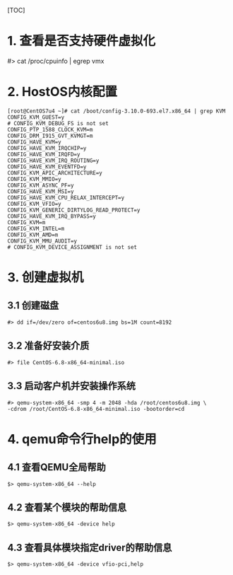 [TOC]

# 1. 查看是否支持硬件虚拟化
#> cat /proc/cpuinfo | egrep vmx 

# 2. HostOS内核配置
```
[root@CentOS7u4 ~]# cat /boot/config-3.10.0-693.el7.x86_64 | grep KVM
CONFIG_KVM_GUEST=y
# CONFIG_KVM_DEBUG_FS is not set
CONFIG_PTP_1588_CLOCK_KVM=m
CONFIG_DRM_I915_GVT_KVMGT=m
CONFIG_HAVE_KVM=y
CONFIG_HAVE_KVM_IRQCHIP=y
CONFIG_HAVE_KVM_IRQFD=y
CONFIG_HAVE_KVM_IRQ_ROUTING=y
CONFIG_HAVE_KVM_EVENTFD=y
CONFIG_KVM_APIC_ARCHITECTURE=y
CONFIG_KVM_MMIO=y
CONFIG_KVM_ASYNC_PF=y
CONFIG_HAVE_KVM_MSI=y
CONFIG_HAVE_KVM_CPU_RELAX_INTERCEPT=y
CONFIG_KVM_VFIO=y
CONFIG_KVM_GENERIC_DIRTYLOG_READ_PROTECT=y
CONFIG_HAVE_KVM_IRQ_BYPASS=y
CONFIG_KVM=m
CONFIG_KVM_INTEL=m
CONFIG_KVM_AMD=m
CONFIG_KVM_MMU_AUDIT=y
# CONFIG_KVM_DEVICE_ASSIGNMENT is not set
```

# 3. 创建虚拟机

## 3.1 创建磁盘
```
#> dd if=/dev/zero of=centos6u8.img bs=1M count=8192
```

## 3.2 准备好安装介质
```
#> file CentOS-6.8-x86_64-minimal.iso
```

## 3.3 启动客户机并安装操作系统
```
#> qemu-system-x86_64 -smp 4 -m 2048 -hda /root/centos6u8.img \
-cdrom /root/CentOS-6.8-x86_64-minimal.iso -bootorder=cd
```

# 4. qemu命令行help的使用

## 4.1 查看QEMU全局帮助
```
$> qemu-system-x86_64 --help
```

## 4.2 查看某个模块的帮助信息
```
$> qemu-system-x86_64 -device help
```

## 4.3 查看具体模块指定driver的帮助信息
```
$> qemu-system-x86_64 -device vfio-pci,help
```